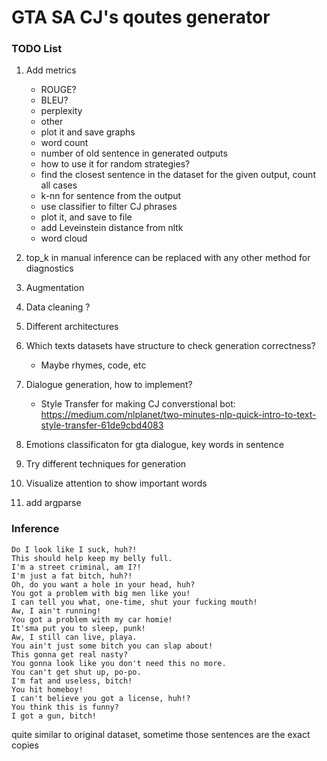 # GTA SA CJ's qoutes generator

### TODO List

1) Add metrics
   - ROUGE?
   - BLEU?
   - perplexity
   - other
   - plot it and save graphs
   - word count
   - number of old sentence in generated outputs
   - how to use it for random strategies?
   - find the closest sentence in the dataset for the given output, count all cases
   - k-nn for sentence from the output
   - use classifier to filter CJ phrases
   - plot it, and save to file
   - add Leveinstein distance from nltk
   - word cloud 
   
2) top_k in manual inference can be replaced with any other method for diagnostics  
3) Augmentation
4) Data cleaning ?
5) Different architectures
6) Which texts datasets have structure to check generation correctness?
   - Maybe rhymes, code, etc
7) Dialogue generation, how to implement?
   - Style Transfer for making CJ converstional bot: https://medium.com/nlplanet/two-minutes-nlp-quick-intro-to-text-style-transfer-61de9cbd4083
8) Emotions classificaton for gta dialogue, key words in sentence
9) Try different techniques for generation
10) Visualize attention to show important words
11) add argparse


### Inference

```
Do I look like I suck, huh?!
This should help keep my belly full.
I'm a street criminal, am I?!
I'm just a fat bitch, huh?!
Oh, do you want a hole in your head, huh?
You got a problem with big men like you!
I can tell you what, one-time, shut your fucking mouth!
Aw, I ain't running!
You got a problem with my car homie!
It'sma put you to sleep, punk!
Aw, I still can live, playa.
You ain't just some bitch you can slap about!
This gonna get real nasty?
You gonna look like you don't need this no more.
You can't get shut up, po-po.
I'm fat and useless, bitch!
You hit homeboy!
I can't believe you got a license, huh!?
You think this is funny?
I got a gun, bitch!

```

quite similar to original dataset, sometime those sentences are the exact copies
